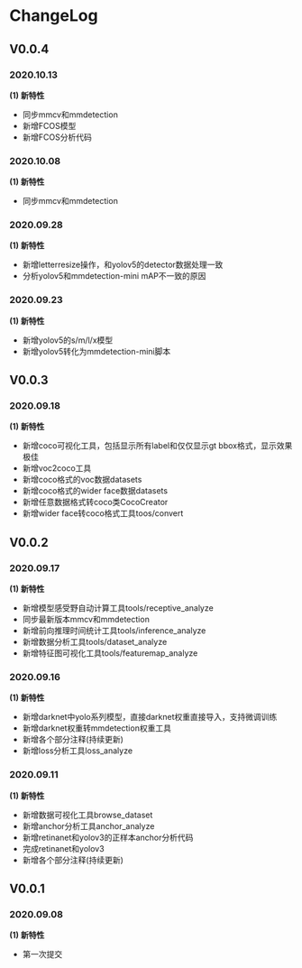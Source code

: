 # ChangeLog

## V0.0.4
### 2020.10.13
**(1) 新特性**
- 同步mmcv和mmdetection
- 新增FCOS模型
- 新增FCOS分析代码 

### 2020.10.08
**(1) 新特性**
- 同步mmcv和mmdetection

### 2020.09.28
**(1) 新特性**
- 新增letterresize操作，和yolov5的detector数据处理一致
- 分析yolov5和mmdetection-mini mAP不一致的原因


### 2020.09.23
**(1) 新特性**
- 新增yolov5的s/m/l/x模型
- 新增yolov5转化为mmdetection-mini脚本


## V0.0.3
### 2020.09.18
**(1) 新特性**
- 新增coco可视化工具，包括显示所有label和仅仅显示gt bbox格式，显示效果极佳
- 新增voc2coco工具
- 新增coco格式的voc数据datasets
- 新增coco格式的wider face数据datasets
- 新增任意数据格式转coco类CocoCreator
- 新增wider face转coco格式工具toos/convert


## V0.0.2
### 2020.09.17
**(1) 新特性**
- 新增模型感受野自动计算工具tools/receptive_analyze
- 同步最新版本mmcv和mmdetection
- 新增前向推理时间统计工具tools/inference_analyze
- 新增数据分析工具tools/dataset_analyze
- 新增特征图可视化工具tools/featuremap_analyze



### 2020.09.16
**(1) 新特性**
- 新增darknet中yolo系列模型，直接darknet权重直接导入，支持微调训练
- 新增darknet权重转mmdetection权重工具
- 新增各个部分注释(持续更新)
- 新增loss分析工具loss_analyze

### 2020.09.11
**(1) 新特性**
- 新增数据可视化工具browse_dataset
- 新增anchor分析工具anchor_analyze
- 新增retinanet和yolov3的正样本anchor分析代码
- 完成retinanet和yolov3
- 新增各个部分注释(持续更新)

## V0.0.1
### 2020.09.08

**(1) 新特性**
- 第一次提交



